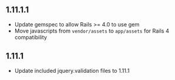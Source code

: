 ## 1.11.1.1

* Update gemspec to allow Rails >= 4.0 to use gem
* Move javascripts from `vendor/assets` to `app/assets` for Rails 4 compatibility

## 1.11.1

* Update included jquery.validation files to 1.11.1
